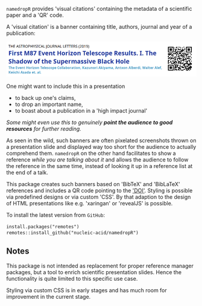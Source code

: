 `namedropR` provides 'visual citations' containing the metadata of a scientific paper and a 'QR' code.

A 'visual citation' is a banner containing title, authors, journal and year of a publication:

![](man/figures/collaboration_2019_ApJL.png)

One might want to include this in a presentation 

- to back up one's claims, 
- to drop an important name, 
- to boast about a publication in a 'high impact journal'

*Some might even use this to genuinely **point the audience to good resources** for further reading.*

As seen in the wild, such banners are often pixelated screenshots thrown on a presentation slide and displayed way too short for the audience to actually comprehend them. `namedropR` on the other hand facilitates to show a reference *while you are talking about it* and allows the audience to follow the reference in the same time, instead of looking it up in a reference list at the end of a talk.

This package creates such banners based on 'BibTeX' and 'BibLaTeX' references
and includes a QR code pointing to the ['DOI'](https://doi.org). 
Styling is possible via predefined designs or via custom 'CSS'. By that adaption to the design of HTML presentations like e.g. 'xaringan' or 'revealJS' is possible.

To install the latest version from `GitHub`:

```
install.packages("remotes")
remotes::install_github("nucleic-acid/namedropR")
```
## Notes
This package is not intended as replacement for proper reference manager packages, 
but a tool to enrich scientific presentation slides.
Hence the functionality is quite limited to this specific use case.

Styling via custom CSS is in early stages and has much room for improvement in the current stage.
